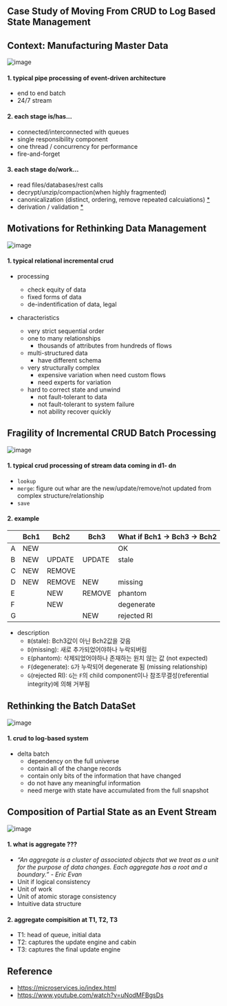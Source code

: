 ## Case Study of Moving From CRUD to Log Based State Management

## Context: Manufacturing Master Data

![image](https://user-images.githubusercontent.com/13671946/71622127-11a33500-2c17-11ea-90e9-7698ef21c29b.png)

#### 1. typical pipe processing of event-driven architecture
- end to end batch
- 24/7 stream 

#### 2. each stage is/has...
- connected/interconnected with queues
- single responsibility component
- one thread / concurrency for performance
- fire-and-forget

#### 3. each stage do/work...
- read files/databases/rest calls
- decrypt/unzip/compaction(when highly fragmented)
- canonicalization (distinct, ordering, remove repeated calcuiations) [*](https://en.wikipedia.org/wiki/Canonicalization)
- derivation / validation [*](https://docs.oracle.com/cd/E22982_01/doc.462/e18820/proc.htm#CHDCGHHD)


## Motivations for Rethinking Data Management
![image](https://user-images.githubusercontent.com/13671946/71615396-7dc07180-2bf4-11ea-956d-805fca7be617.png)

#### 1. typical relational incremental crud
- processing
  - check equity of data
  - fixed forms of data
  - de-indentification of data, legal

- characteristics
  - very strict sequential order
  - one to many relationships 
    - thousands of attributes from hundreds of flows
  - multi-structured data
    - have different schema
  - very structurally complex
    - expensive variation when need custom flows
    - need experts for variation
  - hard to correct state and unwind
    - not fault-tolerant to data
    - not fault-tolerant to system failure
    - not ability recover quickly
 
## Fragility of Incremental CRUD Batch Processing
![image](https://user-images.githubusercontent.com/13671946/71623196-21724780-2c1e-11ea-89f4-096a3337b473.png)

#### 1. typical crud processing of stream data coming in d1- dn
- `lookup` 
- `merge`: figure out whar are the new/update/remove/not updated from complex structure/relationship
- `save`

#### 2. example
|   | Bch1 | Bch2   | Bch3   | What if Bch1 -> Bch3 -> Bch2 |
|---|------|--------|--------|----------------------|
| A | NEW  |        |        | OK                     | 
| B | NEW  | UPDATE | UPDATE | stale                |
| C | NEW  | REMOVE |        |                      |
| D | NEW  | REMOVE | NEW | missing              |
| E |      | NEW    | REMOVE | phantom              |
| F |      | NEW    |        | degenerate           |
| G |      |        | NEW    | rejected RI          |

- description
  - `B`(stale): Bch3값이 아닌 Bch2값을 갖음
  - `D`(missing): 새로 추가되었어야하나 누락되버림 
  - `E`(phantom): 삭제되었어야하나 존재하는 원치 않는 값 (not expected)
  - `F`(degenerate): `G`가 누락되어 degenerate 됨 (missing relationship)
  - `G`(rejected RI): `G`는 `F`의 child component이나 참조무결성(referential integrity)에 의해 거부됨

## Rethinking the Batch DataSet
![image](https://user-images.githubusercontent.com/13671946/71640896-1b3fa200-2cd6-11ea-9e6d-49ab99c21fde.png)

#### 1. crud to log-based system 
- delta batch
  - dependency on the full universe
  - contain all of the change records
  - contain only bits of the information that have changed
  - do not have any meaningful information 
  - need merge with state have accumulated from the full snapshot

## Composition of Partial State as an Event Stream
![image](https://user-images.githubusercontent.com/13671946/71640929-d6683b00-2cd6-11ea-9bd8-12a87328093a.png)

#### 1. what is aggregate ???
  - _“An aggregate is a cluster of associated objects that we treat as a unit for the purpose of data changes. Each aggregate has a root and a boundary.” - Eric Evan_
  - Unit if logical consistency
  - Unit of work
  - Unit of atomic storage consistency
  - Intuitive data structure

#### 2. aggregate compisition at T1, T2, T3
- T1: head of queue, initial data
- T2: captures the update engine and cabin
- T3: captures the final update engine


## Reference
- https://microservices.io/index.html
- https://www.youtube.com/watch?v=uNodMFBgsDs
